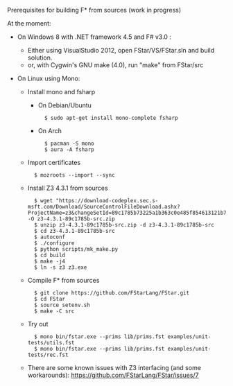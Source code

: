 Prerequisites for building F* from sources (work in progress)

At the moment:

- On Windows 8 with .NET framework 4.5 and F# v3.0 :
  - Either using VisualStudio 2012, open FStar/VS/FStar.sln and build solution.
  - or, with Cygwin's GNU make (4.0), run "make" from FStar/src

- On Linux using Mono:
  - Install mono and fsharp
    - On Debian/Ubuntu

            $ sudo apt-get install mono-complete fsharp

    - On Arch

            $ pacman -S mono
            $ aura -A fsharp

  - Import certificates

          $ mozroots --import --sync

  - Install Z3 4.3.1 from sources

          $ wget "https://download-codeplex.sec.s-msft.com/Download/SourceControlFileDownload.ashx?ProjectName=z3&changeSetId=89c1785b73225a1b363c0e485f854613121b70a7" -O z3-4.3.1-89c1785b-src.zip
          $ unzip z3-4.3.1-89c1785b-src.zip -d z3-4.3.1-89c1785b-src
          $ cd z3-4.3.1-89c1785b-src
          $ autoconf
          $ ./configure
          $ python scripts/mk_make.py
          $ cd build
          $ make -j4
          $ ln -s z3 z3.exe

  - Compile F* from sources

          $ git clone https://github.com/FStarLang/FStar.git
          $ cd FStar
          $ source setenv.sh
          $ make -C src

  - Try out

          $ mono bin/fstar.exe --prims lib/prims.fst examples/unit-tests/utils.fst
          $ mono bin/fstar.exe --prims lib/prims.fst examples/unit-tests/rec.fst

  - There are some known issues with Z3 interfacing (and some workarounds):
    https://github.com/FStarLang/FStar/issues/7

